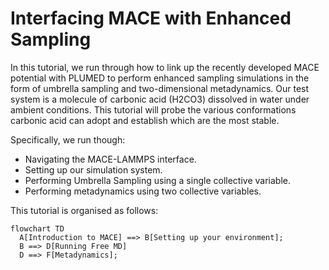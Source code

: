 # Interfacing MACE with Enhanced Sampling

In this tutorial, we run through how to link up the recently developed MACE potential with PLUMED to perform enhanced sampling simulations in the form of umbrella sampling and two-dimensional metadynamics. Our test system is a molecule of carbonic acid (H2CO3) dissolved in water under ambient conditions. This tutorial will probe the various conformations carbonic acid can adopt and establish which are the most stable. 

Specifically, we run though:
- Navigating the MACE-LAMMPS interface.
- Setting up our simulation system. 
- Performing Umbrella Sampling using a single collective variable.
- Performing metadynamics using two collective variables.

This tutorial is organised as follows:

```mermaid
flowchart TD
  A[Introduction to MACE] ==> B[Setting up your environment];
  B ==> D[Running Free MD]
  D ==> F[Metadynamics];
```
